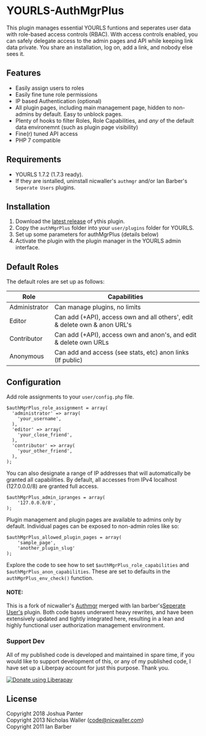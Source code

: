 YOURLS-AuthMgrPlus
=====================

This plugin manages essential YOURLS funtions and seperates user data with role-based access controls (RBAC). With access controls enabled, you can safely delegate access to the admin pages and API while keeping link data private. You share an installation, log on, add a link, and nobody else sees it.

Features
--------
-  Easily assign users to roles
-  Easily fine tune role permissions
-  IP based Authentication (optional)
-  All plugin pages, including main management page, hidden to non-admins by default. Easy to unblock pages.
-  Plenty of hooks to filter Roles, Role Capabilities, and _any_ of the default data environemnt (such as plugin page visibility)
-  Fine(r) tuned API access
-  PHP 7 compatible

Requirements
------------
- YOURLS 1.7.2 (1.7.3 ready).
- If they are isntalled, uninstall nicwaller's `authmgr` and/or Ian Barber's `Seperate Users` plugins.

Installation
------------
1. Download the [latest release](https://github.com/joshp23/YOURLS-AuthMgrPlus) of ythis plugin.
1. Copy the `authMgrPlus` folder into your `user/plugins` folder for YOURLS.
1. Set up some parameters for authMgrPlus (details below)
1. Activate the plugin with the plugin manager in the YOURLS admin interface.

Default Roles
-------------
The default roles are set up as follows:

Role          | Capabilities
--------------|---------------------------------------------------------------------------------------------------
Administrator | Can manage plugins, no limits
Editor        | Can add (+API), access own and all others', edit & delete own & anon URL's
Contributor   | Can add (+API), access own and anon's, and edit & delete own URLs
Anonymous     | Can add and access (see stats, etc) anon links (If public)

Configuration
-------------
Add role assignments to your `user/config.php` file.

```
$authMgrPlus_role_assignment = array(
  'administrator' => array(
    'your_username',
  ),
  'editor' => array(
    'your_close_friend',
  ),
  'contributor' => array(
    'your_other_friend',
  ),
);
```

You can also designate a range of IP addresses that will automatically be granted all capabilities. By default, all accesses from IPv4 localhost (127.0.0.0/8) are granted full access.

```
$authMgrPlus_admin_ipranges = array(
    '127.0.0.0/8',
);
```
Plugin management and plugin pages are available to admins only by default. Individual pages can be exposed to non-admin roles like so:
```
$authMgrPlus_allowed_plugin_pages = array(
	'sample_page',
	'another_plugin_slug'
);
```
Explore the code to see how to set `$authMgrPlus_role_capabilities` and `$authMgrPlus_anon_capabilities`. These are set to defaults in the `authMgrPlus_env_check()` function.

#### NOTE:
This is a fork of nicwaller's [Authmgr](https://github.com/nicwaller/yourls-authmgr-plugin) merged with Ian barber's[Seperate User's](https://github.com/joshp23/Yourls-Separate-Users) plugin. Both code bases underwent heavy rewrites, and have been extensively updated and tightly integrated here, resulting in a lean and highly functional user authorization management environment.

### Support Dev
All of my published code is developed and maintained in spare time, if you would like to support development of this, or any of my published code, I have set up a Liberpay account for just this purpose. Thank you.

<noscript><a href="https://liberapay.com/joshu42/donate"><img alt="Donate using Liberapay" src="https://liberapay.com/assets/widgets/donate.svg"></a></noscript>

License
-------
Copyright 2018 Joshua Panter  
Copyright 2013 Nicholas Waller (code@nicwaller.com)  
Copyright 2011 Ian Barber  
